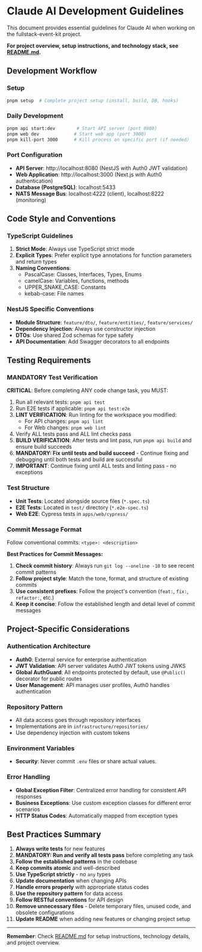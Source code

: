 # Claude AI Development Guidelines

This document provides essential guidelines for Claude AI when working on the fullstack-event-kit project.

**For project overview, setup instructions, and technology stack, see [README.md](README.md).**

## Development Workflow

### Setup

```bash
pnpm setup  # Complete project setup (install, build, DB, hooks)
```

### Daily Development

```bash
pnpm api start:dev        # Start API server (port 8080)
pnpm web dev             # Start web app (port 3000)
pnpm kill-port 3000      # Kill process on specific port (if needed)
```

### Port Configuration

- **API Server**: http://localhost:8080 (NestJS with Auth0 JWT validation)
- **Web Application**: http://localhost:3000 (Next.js with Auth0 authentication)
- **Database (PostgreSQL)**: localhost:5433
- **NATS Message Bus**: localhost:4222 (client), localhost:8222 (monitoring)

## Code Style and Conventions

### TypeScript Guidelines

1. **Strict Mode**: Always use TypeScript strict mode
2. **Explicit Types**: Prefer explicit type annotations for function parameters and return types
3. **Naming Conventions**:
   - PascalCase: Classes, Interfaces, Types, Enums
   - camelCase: Variables, functions, methods
   - UPPER_SNAKE_CASE: Constants
   - kebab-case: File names

### NestJS Specific Conventions

- **Module Structure**: `feature/dto/`, `feature/entities/`, `feature/services/`
- **Dependency Injection**: Always use constructor injection
- **DTOs**: Use shared Zod schemas for type safety
- **API Documentation**: Add Swagger decorators to all endpoints

## Testing Requirements

### MANDATORY Test Verification

**CRITICAL**: Before completing ANY code change task, you MUST:

1. Run all relevant tests: `pnpm api test`
2. Run E2E tests if applicable: `pnpm api test:e2e`
3. **LINT VERIFICATION**: Run linting for the workspace you modified:
   - For API changes: `pnpm api lint`
   - For Web changes: `pnpm web lint`
4. Verify ALL tests pass and ALL lint checks pass
5. **BUILD VERIFICATION**: After tests and lint pass, run `pnpm api build` and ensure build succeeds
6. **MANDATORY: Fix until tests and build succeed** - Continue fixing and debugging until both tests and build are successful
7. **IMPORTANT**: Continue fixing until ALL tests and linting pass - no exceptions

### Test Structure

- **Unit Tests**: Located alongside source files (`*.spec.ts`)
- **E2E Tests**: Located in `test/` directory (`*.e2e-spec.ts`)
- **Web E2E**: Cypress tests in `apps/web/cypress/`

### Commit Message Format

Follow conventional commits: `<type>: <description>`

**Best Practices for Commit Messages:**

1. **Check commit history**: Always run `git log --oneline -10` to see recent commit patterns
2. **Follow project style**: Match the tone, format, and structure of existing commits
3. **Use consistent prefixes**: Follow the project's convention (`feat:`, `fix:`, `refactor:`, etc.)
4. **Keep it concise**: Follow the established length and detail level of commit messages

## Project-Specific Considerations

### Authentication Architecture

- **Auth0**: External service for enterprise authentication
- **JWT Validation**: API server validates Auth0 JWT tokens using JWKS
- **Global AuthGuard**: All endpoints protected by default, use `@Public()` decorator for public routes
- **User Management**: API manages user profiles, Auth0 handles authentication

### Repository Pattern

- All data access goes through repository interfaces
- Implementations are in `infrastructure/repositories/`
- Use dependency injection with custom tokens

### Environment Variables

- **Security**: Never commit `.env` files or share actual values.

### Error Handling

- **Global Exception Filter**: Centralized error handling for consistent API responses
- **Business Exceptions**: Use custom exception classes for different error scenarios
- **HTTP Status Codes**: Automatically mapped from exception types

## Best Practices Summary

1. **Always write tests** for new features
2. **MANDATORY: Run and verify all tests pass** before completing any task
3. **Follow the established patterns** in the codebase
4. **Keep commits atomic** and well-described
5. **Use TypeScript strictly** - no `any` types
6. **Update documentation** when changing APIs
7. **Handle errors properly** with appropriate status codes
8. **Use the repository pattern** for data access
9. **Follow RESTful conventions** for API design
10. **Remove unnecessary files** - Delete temporary files, unused code, and obsolete configurations
11. **Update README** when adding new features or changing project setup

---

**Remember**: Check [README.md](README.md) for setup instructions, technology details, and project overview.
